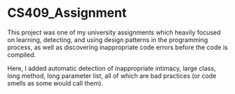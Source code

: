 # CS409_Assignment

This project was one of my university assignments which heavily focused on learning, detecting, and using design patterns in the programming process, as well as discovering inappropriate code errors before the code is compiled.

Here, I added automatic detection of inappropriate intimacy, large class, long method, long parameter list, all of which are bad practices (or code smells as some would call them).
